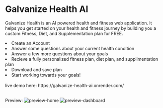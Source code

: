 # Galvanize Health AI

Galvanize Health is an AI powered health and fitness web application. It helps you get started on your health and fitness journey by building you a custom Fitness, Diet, and Supplementation plan for FREE.

<li>Create an Account</li>
<li>Answer some questions about your current health condition</li>
<li>Answer a few more questions about your goals</li>
<li>Recieve a fully personalized fitness plan, diet plan, and supplimentation plan</li>
<li>Download and save plan</li>
<li>Start working towards your goals!</li>
<br>
live demo here:
https://galvanize-health-ai.onrender.com/

<br>Preview:
![preview-home](public/logos/preview-home.png)
![preview-dashboard](public/logos/preview-dashboard.png)
